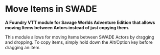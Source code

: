 # Move Items in SWADE

**A Foundry VTT module for Savage Worlds Adventure Edition that allows moving Items between Actors instead of just copying them.**

This module allows for moving Items between SWADE Actors by dragging and dropping. To copy items, simply hold down the Alt/Option key before dragging an item.
